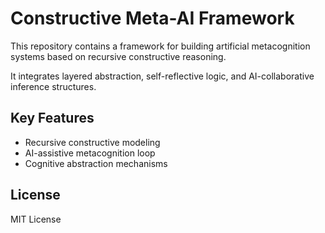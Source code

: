 # Constructive Meta-AI Framework

This repository contains a framework for building artificial metacognition systems based on recursive constructive reasoning.

It integrates layered abstraction, self-reflective logic, and AI-collaborative inference structures.

## Key Features

- Recursive constructive modeling  
- AI-assistive metacognition loop  
- Cognitive abstraction mechanisms  

## License

MIT License
